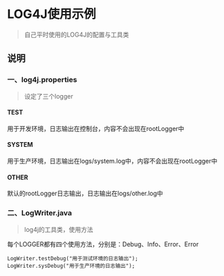 # LOG4J使用示例

> 自己平时使用的LOG4J的配置与工具类

## 说明

### 一、log4j.properties

> 设定了三个logger

#### TEST

用于开发环境，日志输出在控制台，内容不会出现在rootLogger中

#### SYSTEM

用于生产环境，日志输出在logs/system.log中，内容不会出现在rootLogger中

#### OTHER

默认的rootLogger日志输出，日志输出在logs/other.log中

### 二、LogWriter.java

>log4j的工具类，使用方法

每个LOGGER都有四个使用方法，分别是：Debug、Info、Error、Error

```
LogWriter.testDebug("用于测试环境的日志输出");
LogWriter.sysDebug("用于生产环境的日志输出");
```


